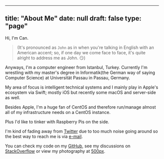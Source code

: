 
---
title: "About Me"
date: null
draft: false
type: "page"
---

Hi, I'm Can.

> (It's pronounced as `John` as in when you're talking in English with an American accent; so, if one day we come face to face, it's quite alright to address me as John. 😏)

Anyways, I'm a computer engineer from Istanbul, Turkey. Currently I'm wrestling with my master's degree in Informatik(the German way of saying Computer Science) at Universität Passau in Passau, Germany.

My area of focus is intelligent technical systems and I mainly play in Apple's ecosystem via Swift; mostly iOS but recently some macOS and server-side as well.

Besides Apple, I'm a huge fan of CentOS and therefore run/manage almost all of my infrastructure needs on a CentOS instance.

Plus I'd like to tinker with Raspberry Pis on the side.

I'm kind of fading away from [Twitter](https://twitter.com/cansurmeli/) due to too much noise going around so the best way to reach me is via [e-mail](mailto:c_surmeli@icloud.com).

You can check my code on my [GitHub](https://github.com/cansurmeli/), see my discussions on [StackOverflow](https://stackoverflow.com/users/1169053/can) or view my photography at [500px](https://500px.com/c_surmeli).

